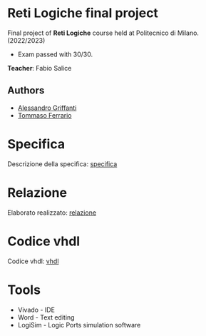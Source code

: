 # Reti Logiche final project

Final project of **Reti Logiche** course held
at Politecnico di Milano. (2022/2023) 
- Exam passed with 30/30.

**Teacher**: Fabio Salice


## Authors
* [Alessandro Griffanti](https://github.com/AlessandroGriffanti)
* [Tommaso Ferrario ](https://github.com/tommi00)

# Specifica
Descrizione della specifica: [specifica](https://github.com/tommi00/project_reti_logiche/blob/main/PFRL_Specifica_22_23.pdf)

# Relazione
Elaborato realizzato: [relazione](https://github.com/tommi00/project_reti_logiche/blob/main/report.pdf)

# Codice vhdl
Codice vhdl: [vhdl](https://github.com/tommi00/project_reti_logiche/blob/main/project_reti_logiche.srcs/sources_1/new/10680747_10656892.vhd)

# Tools
* Vivado - IDE
* Word - Text editing
* LogiSim - Logic Ports simulation software
